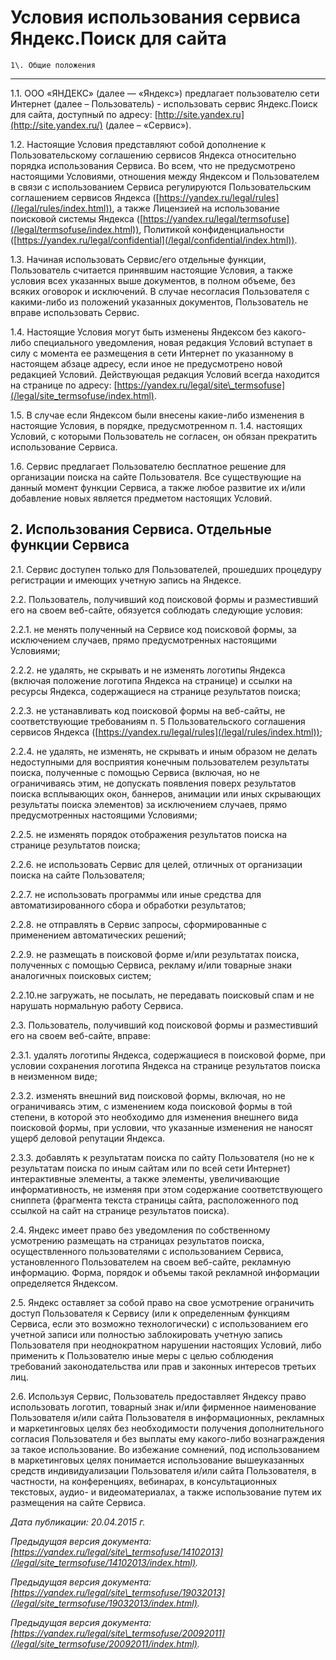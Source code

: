  Условия использования сервиса Яндекс.Поиск для сайта
====================================================

    1\. Общие положения
-------------------

 1\.1\. ООО «ЯНДЕКС» (далее — «Яндекс») предлагает пользователю сети Интернет (далее – Пользователь) \- использовать сервис Яндекс.Поиск для сайта, доступный по адресу: [http://site.yandex.ru](http://site.yandex.ru/) (далее – «Сервис»). 

 1\.2\. Настоящие Условия представляют собой дополнение к Пользовательскому соглашению сервисов Яндекса относительно порядка использования Сервиса. Во всем, что не предусмотрено настоящими Условиями, отношения между Яндексом и Пользователем в связи с использованием Сервиса регулируются Пользовательским соглашением сервисов Яндекса ([https://yandex.ru/legal/rules](/legal/rules/index.html)), а также Лицензией на использование поисковой системы Яндекса ([https://yandex.ru/legal/termsofuse](/legal/termsofuse/index.html)), Политикой конфиденциальности ([https://yandex.ru/legal/confidential](/legal/confidential/index.html)). 

 1\.3\. Начиная использовать Сервис/его отдельные функции, Пользователь считается принявшим настоящие Условия, а также условия всех указанных выше документов, в полном объеме, без всяких оговорок и исключений. В случае несогласия Пользователя с какими\-либо из положений указанных документов, Пользователь не вправе использовать Сервис. 

 1\.4\. Настоящие Условия могут быть изменены Яндексом без какого\-либо специального уведомления, новая редакция Условий вступает в силу с момента ее размещения в сети Интернет по указанному в настоящем абзаце адресу, если иное не предусмотрено новой редакцией Условий. Действующая редакция Условий всегда находится на странице по адресу: [https://yandex.ru/legal/site\_termsofuse](/legal/site_termsofuse/index.html). 

 1\.5\. В случае если Яндексом были внесены какие\-либо изменения в настоящие Условия, в порядке, предусмотренном п. 1\.4\. настоящих Условий, с которыми Пользователь не согласен, он обязан прекратить использование Сервиса. 

 1\.6\. Сервис предлагает Пользователю бесплатное решение для организации поиска на сайте Пользователя. Все существующие на данный момент функции Сервиса, а также любое развитие их и/или добавление новых является предметом настоящих Условий. 

  2\. Использования Сервиса. Отдельные функции Сервиса
----------------------------------------------------

 2\.1\. Сервис доступен только для Пользователей, прошедших процедуру регистрации и имеющих учетную запись на Яндексе. 

 2\.2\. Пользователь, получивший код поисковой формы и разместивший его на своем веб\-сайте, обязуется соблюдать следующие условия: 

 2\.2\.1\. не менять полученный на Сервисе код поисковой формы, за исключением случаев, прямо предусмотренных настоящими Условиями; 

 2\.2\.2\. не удалять, не скрывать и не изменять логотипы Яндекса (включая положение логотипа Яндекса на странице) и ссылки на ресурсы Яндекса, содержащиеся на странице результатов поиска; 

 2\.2\.3\. не устанавливать код поисковой формы на веб\-сайты, не соответствующие требованиям п. 5 Пользовательского соглашения сервисов Яндекса ([https://yandex.ru/legal/rules](/legal/rules/index.html)); 

 2\.2\.4\. не удалять, не изменять, не скрывать и иным образом не делать недоступными для восприятия конечным пользователем результаты поиска, полученные с помощью Сервиса (включая, но не ограничиваясь этим, не допускать появления поверх результатов поиска всплывающих окон, баннеров, анимации или иных скрывающих результаты поиска элементов) за исключением случаев, прямо предусмотренных настоящими Условиями;

 2\.2\.5\. не изменять порядок отображения результатов поиска на странице результатов поиска;

 2\.2\.6\. не использовать Сервис для целей, отличных от организации поиска на сайте Пользователя; 

 2\.2\.7\. не использовать программы или иные средства для автоматизированного сбора и обработки результатов;

 2\.2\.8\. не отправлять в Сервис запросы, сформированные с применением автоматических решений; 

 2\.2\.9\. не размещать в поисковой форме и/или результатах поиска, полученных с помощью Сервиса, рекламу и/или товарные знаки аналогичных поисковых систем;

 2\.2\.10\.не загружать, не посылать, не передавать поисковый спам и не нарушать нормальную работу Сервиса.

 2\.3\. Пользователь, получивший код поисковой формы и разместивший его на своем веб\-сайте, вправе:

 2\.3\.1\. удалять логотипы Яндекса, содержащиеся в поисковой форме, при условии сохранения логотипа Яндекса на странице результатов поиска в неизменном виде;

 2\.3\.2\. изменять внешний вид поисковой формы, включая, но не ограничиваясь этим, с изменением кода поисковой формы в той степени, в которой это необходимо для изменения внешнего вида поисковой формы, при условии, что указанные изменения не наносят ущерб деловой репутации Яндекса.

 2\.3\.3\. добавлять к результатам поиска по сайту Пользователя (но не к результатам поиска по иным сайтам или по всей сети Интернет) интерактивные элементы, а также элементы, увеличивающие информативность, не изменяя при этом содержание соответствующего сниппета (фрагмента текста страницы сайта, расположенного под ссылкой на сайт на странице результатов поиска). 

 2\.4\. Яндекс имеет право без уведомления по собственному усмотрению размещать на страницах результатов поиска, осуществленного пользователями с использованием Сервиса, установленного Пользователем на своем веб\-сайте, рекламную информацию. Форма, порядок и объемы такой рекламной информации определяется Яндексом. 

 2\.5\. Яндекс оставляет за собой право на свое усмотрение ограничить доступ Пользователя к Сервису (или к определенным функциям Сервиса, если это возможно технологически) с использованием его учетной записи или полностью заблокировать учетную запись Пользователя при неоднократном нарушении настоящих Условий, либо применить к Пользователю иные меры с целью соблюдения требований законодательства или прав и законных интересов третьих лиц.

 2\.6\. Используя Сервис, Пользователь предоставляет Яндексу право использовать логотип, товарный знак и/или фирменное наименование Пользователя и/или сайта Пользователя в информационных, рекламных и маркетинговых целях без необходимости получения дополнительного согласия Пользователя и без выплаты ему какого\-либо вознаграждения за такое использование. Во избежание сомнений, под использованием в маркетинговых целях понимается использование вышеуказанных средств индивидуализации Пользователя и/или сайта Пользователя, в частности, на конференциях, вебинарах, в консультационных текстовых, аудио\- и видеоматериалах, а также использование путем их размещения на сайте Сервиса. 

 *Дата публикации: 20\.04\.2015 г.*

 *Предыдущая версия документа: [https://yandex.ru/legal/site\_termsofuse/14102013](/legal/site_termsofuse/14102013/index.html).*

 *Предыдущая версия документа: [https://yandex.ru/legal/site\_termsofuse/19032013](/legal/site_termsofuse/19032013/index.html).*

 *Предыдущая версия документа: [https://yandex.ru/legal/site\_termsofuse/20092011](/legal/site_termsofuse/20092011/index.html).*

  
